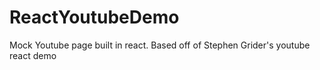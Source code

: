 # ReactYoutubeDemo
Mock Youtube page built in react. Based off of Stephen Grider's youtube react demo
